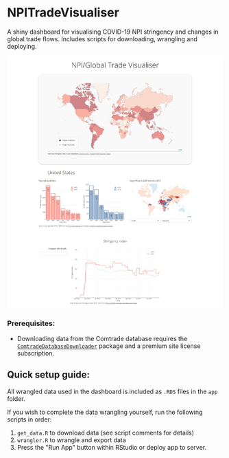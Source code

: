 # NPITradeVisualiser

A shiny dashboard for visualising COVID-19 NPI stringency and changes in 
global trade flows. Includes scripts for downloading, wrangling and deploying.

![Screenshot](img/illustration_screenshot.png?raw=true "Screenshot")

### Prerequisites:

- Downloading data from the Comtrade database requires the 
[`ComtradeDatabaseDownloader`](https://github.com/andreas-andersen/ComtradeDatabaseDownloader)
package and a premium site license subscription.

## Quick setup guide:

All wrangled data used in the dashboard is included as `.RDS` files in the 
`app` folder.

If you wish to complete the data wrangling yourself, run the following scripts
in order:

1. `get_data.R` to download data (see script comments for details)
2. `wrangler.R` to wrangle and export data
3. Press the "Run App" button within RStudio or deploy app to server.
